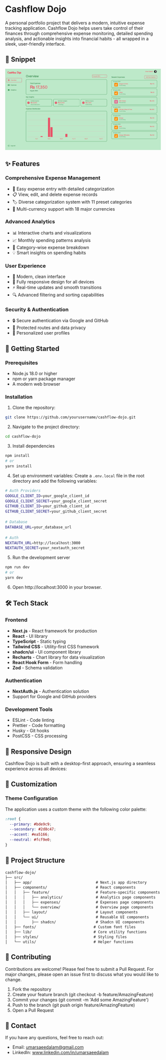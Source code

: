# Cashflow Dojo

A personal portfolio project that delivers a modern, intuitive expense tracking application. Cashflow Dojo helps users take control of their finances through comprehensive expense monitoring, detailed spending analysis, and actionable insights into financial habits - all wrapped in a sleek, user-friendly interface.

## 📸 Snippet

![Cashflow Dojo Overview](/public/og-image.png)

## ✨ Features

### Comprehensive Expense Management
- 🧾 Easy expense entry with detailed categorization
- 📋 View, edit, and delete expense records
- 🏷️ Diverse categorization system with 11 preset categories
- 💼 Multi-currency support with 18 major currencies

### Advanced Analytics
- 📊 Interactive charts and visualizations
- 📈 Monthly spending patterns analysis
- 🎯 Category-wise expense breakdown
- 💡 Smart insights on spending habits

### User Experience
- 🌙 Modern, clean interface
- 📱 Fully responsive design for all devices
- ⚡ Real-time updates and smooth transitions
- 🔍 Advanced filtering and sorting capabilities

### Security & Authentication
- 🔒 Secure authentication via Google and GitHub
- 🔐 Protected routes and data privacy
- 👤 Personalized user profiles

## 🚀 Getting Started

### Prerequisites
- Node.js 18.0 or higher
- npm or yarn package manager
- A modern web browser

### Installation

1. Clone the repository:
```bash
git clone https://github.com/yourusername/cashflow-dojo.git
```
2. Navigate to the project directory:
```bash
cd cashflow-dojo
```
3. Install dependencies
```bash
npm install
# or
yarn install
```
4. Set up environment variables:
Create a `.env.local` file in the root directory and add the following variables:
```bash
# Auth Providers
GOOGLE_CLIENT_ID=your_google_client_id
GOOGLE_CLIENT_SECRET=your_google_client_secret
GITHUB_CLIENT_ID=your_github_client_id
GITHUB_CLIENT_SECRET=your_github_client_secret

# Database
DATABASE_URL=your_database_url

# Auth
NEXTAUTH_URL=http://localhost:3000
NEXTAUTH_SECRET=your_nextauth_secret
```
5. Run the development server
```bash
npm run dev
# or
yarn dev
```
6. Open http://localhost:3000 in your browser.

## 🛠️ Tech Stack

### Frontend
- **Next.js** - React framework for production
- **React** - UI library
- **TypeScript** - Static typing
- **Tailwind CSS** - Utility-first CSS framework
- **shadcn/ui** - UI component library
- **Recharts** - Chart library for data visualization
- **React Hook Form** - Form handling
- **Zod** - Schema validation

### Authentication
- **NextAuth.js** - Authentication solution
- Support for Google and GitHub providers

### Development Tools
- ESLint - Code linting
- Prettier - Code formatting
- Husky - Git hooks
- PostCSS - CSS processing

## 📱 Responsive Design

Cashflow Dojo is built with a desktop-first approach, ensuring a seamless experience across all devices:

## 🎨 Customization

### Theme Configuration

The application uses a custom theme with the following color palette:

```css
:root {
  --primary: #bde9c9;
  --secondary: #2d8c47;
  --accent: #ea5166;
  --neutral: #fcf9e0;
}
```

## 📝 Project Structure

```
cashflow-dojo/
├── src/
│   ├── app/                             # Next.js app directory
│   ├── components/                      # React components
│   │   ├── feature/                     # Feature-specific components
│   │   │   ├── analytics/               # Analytics page components
│   │   │   ├── expenses/                # Expenses page components
│   │   │   └── overview/                # Overview page components
│   │   ├── layout/                      # Layout components
│   │   └── ui/                          # Reusable UI components
│   │       ├── shadcn/                  # Shadcn UI components
│   ├── fonts/                          # Custom font files
│   ├── lib/                            # Core utility functions
│   ├── styles/                         # Styling files
│   └── utils/                          # Helper functions
```

## 🤝 Contributing

Contributions are welcome! Please feel free to submit a Pull Request. For major changes, please open an issue first to discuss what you would like to change.

1. Fork the repository
2. Create your feature branch (git checkout -b feature/AmazingFeature)
3. Commit your changes (git commit -m 'Add some AmazingFeature')
4. Push to the branch (git push origin feature/AmazingFeature)
5. Open a Pull Request

## 📧 Contact

If you have any questions, feel free to reach out:

- Email: umarsaeedalam@gmail.com
- LinkedIn: www.linkedin.com/in/umarsaeedalam